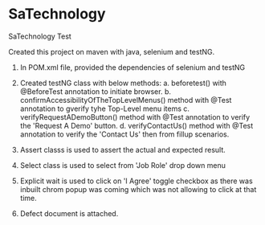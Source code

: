 # SaTechnology
SaTechnology Test

Created this project on maven with java, selenium and testNG.

1. In POM.xml file, provided the dependencies of selenium and testNG
2. Created testNG class with below methods:
   a. beforetest() with @BeforeTest annotation to initiate browser.
   b. confirmAccessibilityOfTheTopLevelMenus() method with @Test annotation to gverify tyhe Top-Level menu items
   c. verifyRequestADemoButton() method with @Test annotation to verify the 'Request A Demo' button.
   d. verifyContactUs() method with @Test annotation to verify the 'Contact Us' then from fillup scenarios.

3. Assert classs is used to assert the actual and expected result.
4. Select class is used to select from 'Job Role' drop down menu
5. Explicit wait is used to click on 'I Agree' toggle checkbox as there was inbuilt chrom popup was coming which was not allowing to click at that time.
6. Defect document is attached.
   
